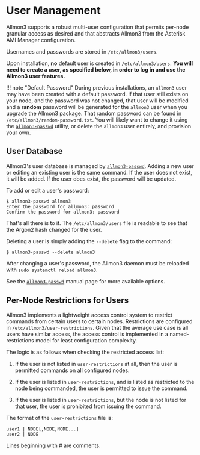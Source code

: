 # User Management
Allmon3 supports a robust multi-user configuration that  permits per-node granular access as desired and that abstracts Allmon3 from the Asterisk AMI Manager configuration.

Usernames and passwords are stored in `/etc/allmon3/users`.

Upon installation, **no** default user is created in `/etc/allmon3/users`. **You will need to create a user, as specified below, in order to log in and use the Allmon3 user features.**

!!! note "Default Password"
    During previous installations, an `allmon3` user may have been created with a default password. If that user still exists on your node, and the password was not changed, that user will be modified and a **random** password will be generated for the `allmon3` user when you upgrade the Allmon3 package. That random password can be found in `/etc/allmon3/random-password.txt`. You will likely want to change it using the [`allmon3-passwd`](../mans/allmon3-passwd.md) utility, or delete the `allmon3` user entirely, and provision your own.

## User Database
Allmon3's user database is managed by [`allmon3-passwd`](../mans/allmon3-passwd.md). Adding a new user or editing an existing user is the same command. If the user does not exist, it will be added. If the user does exist, the password will be updated. 

To add or edit a user's password: 

```
$ allmon3-passwd allmon3
Enter the password for allmon3: password
Confirm the password for allmon3: password
```

That's all there is to it. The `/etc/allmon3/users` file is readable to see that the Argon2 hash changed for the user.

Deleting a user is simply adding the `--delete` flag to the command:

```
$ allmon3-passwd --delete allmon3
```

After changing a user's password, the Allmon3 daemon must be reloaded with `sudo systemctl reload allmon3`.

See the [`allmon3-passwd`](../mans/allmon3-passwd.md) manual page for more available options.

## Per-Node Restrictions for Users
Allmon3 implements a lightweight access control system to restrict commands from certain users to certain nodes. Restrictions are configured in `/etc/allmon3/user-restrictions`. Given that the average use case is all users have similar access, the access control is implemented in a named-restrictions model for least configuration complexity.

The logic is as follows when checking the restricted access list:

1. If the user is not listed in `user-restrictions` at all, then the user is permitted commands on all configured nodes.

2. If the user is listed in `user-restrictions`, and is listed as restricted to the node being commanded, the user is permitted to issue the command.

3. If the user is listed in `user-restrictions`, but the node is not listed for that user, the user is prohibited from issuing the command.

The format of the `user-restrictions` file is:

```
user1 | NODE[,NODE,NODE...]
user2 | NODE

```

Lines beginning with # are comments.
